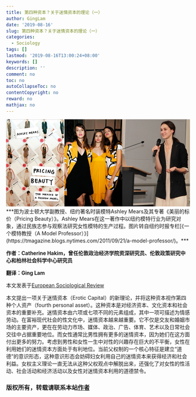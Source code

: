 ```yaml
---
title: 第四种资本？关于迷情资本的理论（一）
author: GingLam
date: '2019-08-16'
slug: 第四种资本？关于迷情资本的理论（一）
categories:
  - Sociology
tags: []
lastmod: '2019-08-16T13:00:24+08:00'
keywords: []
description: ''
comment: no
toc: no
autoCollapseToc: no
contentCopyright: no
reward: no
mathjax: no
---
```

<div align=center><img src="https://raw.githubusercontent.com/GingLam/Storage/master/Ashley.jpg"></div>
<div align=center>
</div>
***图为波士顿大学副教授、纽约著名时装模特Ashley Mears及其专著《美丽的标价（Pricing Beauty）》。Ashley Mears在这一著作中以纽约模特行业为研究对象，通过民族志参与观察法研究女性模特的生产过程。图片转自纽约时报专栏[《一个模特教授（A Model Professor）》](https://tmagazine.blogs.nytimes.com/2011/09/21/a-model-professor/)。***

**作者：Catherine Hakim，曾任伦敦政治经济学院资深研究员、伦敦政策研究中心和柏林社会科学中心研究员**

**翻译：Ging Lam**

本文发表于[European Sociological Review](https://academic.oup.com/esr/article-abstract/26/5/499/506250)

本文提出一项关于迷情资本（Erotic Capital）的新理论，并将这种资本视作第四种个人资产（fourth personal asset）。这种资本是对经济资本、文化资本和社会资本的重要补充。迷情资本由六项或七项不同的元素组成，其中一项可描述为情感劳动。在富裕现代社会的性文化中，迷情资本越来越重要。它不仅是交友和婚姻市场的主要资产，更在在劳动力市场、媒体、政治、广告、体育、艺术以及日常社会交往中占据重要地位。而女性通常比男性拥有更多的迷情资本，因为她们在这方面付出更多的努力。考虑到男性和女性一生中对性的兴趣存在巨大的不平衡，女性在利用她们的迷情资本方面处于有利地位。当前父权制的一个核心特征是建立“道德”的意识形态，这种意识形态会妨碍妇女利用自己的迷情资本来获得经济和社会利益。女权主义理论一直无法从这种父权观点中解脱出来，还强化了对女性的性活动、社会活动和经济活动以及女性对迷情资本利用的道德禁令。

<!--more-->


### 版权所有，转载请联系本站[作者](mailto:linj83@mail2.sysu.edu.cn)
